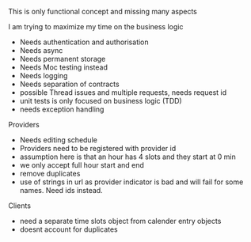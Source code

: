 This is only functional concept and missing many aspects

I am trying to maximize my time on the business logic

- Needs authentication and authorisation
- Needs async
- Needs permanent storage 
- Needs Moc testing instead
- Needs logging
- Needs separation of contracts
- possible Thread issues and multiple requests, needs request id
- unit tests is only focused on business logic (TDD)
- needs exception handling

Providers

- Needs editing schedule
- Providers need to be registered with provider id
- assumption here is that an hour has 4 slots and they start at 0 min
- we only accept full hour start and end
- remove duplicates
- use of strings in url as provider indicator is bad and will fail for some names. Need ids instead.

Clients

- need a separate time slots object from calender entry objects
- doesnt account for duplicates












